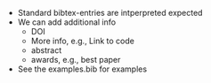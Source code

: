 * Standard bibtex-entries are intperpreted expected
* We can add additional info
    * DOI
    * More info, e.g., Link to code
    * abstract
    * awards, e.g., best paper
* See the examples.bib for examples
